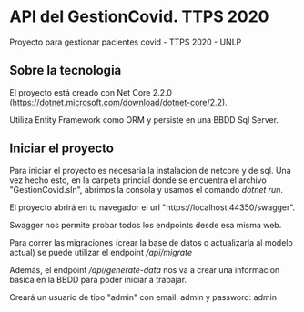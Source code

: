 # API del GestionCovid. TTPS 2020
Proyecto para gestionar pacientes covid - TTPS 2020 - UNLP

## Sobre la tecnologia

El proyecto está creado con Net Core 2.2.0 (https://dotnet.microsoft.com/download/dotnet-core/2.2).

Utiliza Entity Framework como ORM y persiste en una BBDD Sql Server.

## Iniciar el proyecto
Para iniciar el proyecto es necesaria la instalacion de netcore y de sql. Una vez hecho esto, en la carpeta princial donde se encuentra el archivo "GestionCovid.sln", abrimos la consola y usamos el comando *dotnet run*.

El proyecto abrirá en tu navegador el url "https://localhost:44350/swagger".

Swagger nos permite probar todos los endpoints desde esa misma web.

Para correr las migraciones (crear la base de datos o actualizarla al modelo actual) se puede utilizar el endpoint */api/migrate*

Además, el endpoint */api/generate-data* nos va a crear una informacion basica en la BBDD para poder iniciar a trabajar.

Creará un usuario de tipo "admin" con email: admin y password: admin
